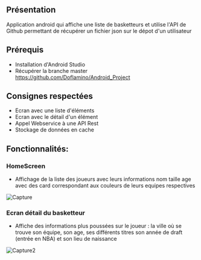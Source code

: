 ## Présentation

Application android qui affiche une liste de basketteurs et utilise l'API  de Github permettant de récupérer un fichier json sur le dépot d'un utilisateur

## Prérequis
- Installation d'Android Studio
- Récupérer la branche master 
https://github.com/Doflamino/Android_Project

## Consignes respectées
- Ecran avec une liste d'éléments
- Ecran avec le détail d'un élément
- Appel Webservice à une API Rest
- Stockage de données en cache

## Fonctionnalités:
### HomeScreen 
- Affichage de la liste des joueurs  avec leurs informations nom taille age avec des card correspondant aux couleurs de leurs equipes respectives



![Capture](https://user-images.githubusercontent.com/40831947/83779253-ffc53280-a68b-11ea-82bb-bbe85daabcde.PNG)

### Ecran détail du basketteur
- Affiche des informations plus poussées sur le joueur : la ville où se trouve son équipe, son age, ses différents titres son année de draft (entrée en NBA) et son lieu de naissance

![Capture2](https://user-images.githubusercontent.com/40831947/83779654-85e17900-a68c-11ea-856c-70842bfd0277.PNG)

